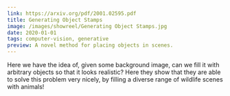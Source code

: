 ```yaml
---
link: https://arxiv.org/pdf/2001.02595.pdf
title: Generating Object Stamps
image: /images/showreel/Generating Object Stamps.jpg
date: 2020-01-01
tags: computer-vision, generative
preview: A novel method for placing objects in scenes.
---
```


Here we have the idea of, given some background image, can we fill it with
arbitrary objects so that it looks realistic? Here they show that they are
able to solve this problem very nicely, by filling a diverse range of wildlife
scenes with animals!
